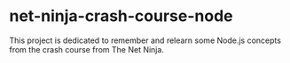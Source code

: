 # net-ninja-crash-course-node
This project is dedicated to remember and relearn some Node.js concepts from the crash course from The Net Ninja.
